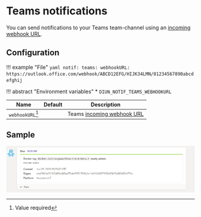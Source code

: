 # Teams notifications

You can send notifications to your Teams team-channel using an [incoming webhook URL](https://docs.microsoft.com/en-us/microsoftteams/platform/webhooks-and-connectors/what-are-webhooks-and-connectors).

## Configuration

!!! example "File"
    ```yaml
    notif:
      teams:
        webhookURL: https://outlook.office.com/webhook/ABCD12EFG/HIJK34LMN/01234567890abcdefghij
    ```

!!! abstract "Environment variables"
    * `DIUN_NOTIF_TEAMS_WEBHOOKURL`

| Name               | Default       | Description   |
|--------------------|---------------|---------------|
| `webhookURL`[^1]   |               | Teams [incoming webhook URL](https://docs.microsoft.com/en-us/microsoftteams/platform/webhooks-and-connectors/what-are-webhooks-and-connectors) |

## Sample

![](../assets/notif/teams.png)

[^1]: Value required
